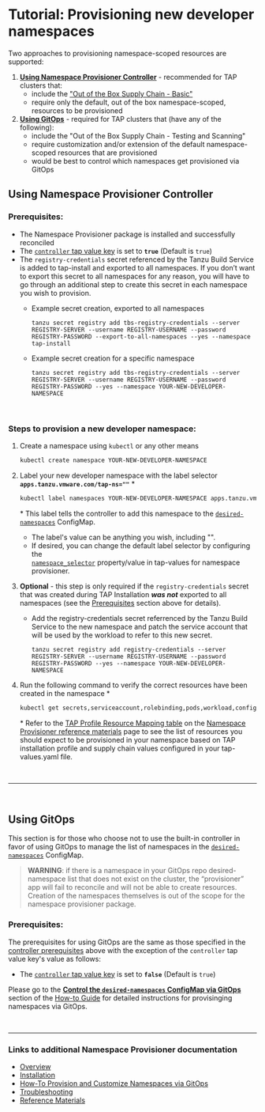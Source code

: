 # Tutorial: Provisioning new developer namespaces

Two approaches to provisioning namespace-scoped resources are supported:

1. [**Using Namespace Provisioner Controller**](#controller-ns-provisioning) - recommended for TAP clusters that: 
   - include the ["Out of the Box Supply Chain - Basic"](../about-package-profiles.hbs.md#installation-profiles-in-tanzu-application-platform-v13)
   - require only the default, out of the box namespace-scoped, resources to be provisioned
2. [**Using GitOps**](#using-gitops) - required for TAP clusters that (have any of the following):
   - include the "Out of the Box Supply Chain - Testing and Scanning"
   - require customization and/or extension of the default namespace-scoped resources that are provisioned
   - would be best to control which namespaces get provisioned via GitOps

## <a id="controller-ns-provisioning"></a>Using Namespace Provisioner Controller

### <a id="nps-controller-prerequisites"></a>Prerequisites:</br>

- The Namespace Provisioner package is installed and successfully reconciled
- The [`controller` tap value key](install.hbs.md#customized-installation) is set to **`true`** 
  (Default is `true`)
- The `registry-credentials` secret referenced by the Tanzu Build Service is added to tap-install 
  and exported to all namespaces. If you don’t want to export this secret to all namespaces for any 
  reason, you will have to go through an additional step to create this secret in each namespace 
  you wish to provision.
  - Example secret creation, exported to all namespaces

    ```terminal
    tanzu secret registry add tbs-registry-credentials --server REGISTRY-SERVER --username REGISTRY-USERNAME --password REGISTRY-PASSWORD --export-to-all-namespaces --yes --namespace tap-install
    ```

  - Example secret creation for a specific namespace

    ```terminal
    tanzu secret registry add tbs-registry-credentials --server REGISTRY-SERVER --username REGISTRY-USERNAME --password REGISTRY-PASSWORD --yes --namespace YOUR-NEW-DEVELOPER-NAMESPACE
    ```

</br>


### <a id="provision-dev-namespace"></a>Steps to provision a new developer namespace:

1. Create a namespace using `kubectl` or any other means

   ```bash
   kubectl create namespace YOUR-NEW-DEVELOPER-NAMESPACE
   ```

1. Label your new developer namespace with the label selector **`apps.tanzu.vmware.com/tap-ns=""`** *

   ```bash
   kubectl label namespaces YOUR-NEW-DEVELOPER-NAMESPACE apps.tanzu.vmware.com/tap-ns=""
   ```

   \* This label tells the controller to add this namespace to the 
   [`desired-namespaces`](about.hbs.md#nsp-component-desired-namespaces-configmap) ConfigMap.</br>
   - The label's value can be anything you wish, including "".
   - If desired, you can change the default label selector by configuring the  
     [`namespace_selector`](install.hbs.md#customized-installation) property/value in tap-values 
     for namespace provisioner.
  
1. **Optional** - this step is only required if the `registry-credentials` secret that was created 
   during TAP Installation **_was not_** exported to all namespaces (see the 
   [Prerequisites](#nps-controller-prerequisites) section above for details).
   
   - Add the registry-credentials secret referrenced by the Tanzu Build Service to the new 
     namespace and patch the service account that will be used by the workload to refer to this new secret.

     ```terminal
     tanzu secret registry add registry-credentials --server REGISTRY-SERVER --username REGISTRY-USERNAME --password REGISTRY-PASSWORD --yes --namespace YOUR-NEW-DEVELOPER-NAMESPACE
     ```

1. Run the following command to verify the correct resources have been created in the namespace *

   ```bash
   kubectl get secrets,serviceaccount,rolebinding,pods,workload,configmap -n YOUR-NEW-DEVELOPER-NAMESPACE
   ```

   \* Refer to the [TAP Profile Resource Mapping table](reference.hbs.md#profile-resource-mapping) 
   on the [Namespace Provisioner reference materials](reference.hbs.md) page to see the list of 
   resources you should expect to be provisioned in your namespace based on TAP installation 
   profile and supply chain values configured in your tap-values.yaml file.

</br>

---

</br>

## <a id="using-gitops"></a>Using GitOps

This section is for those who choose not to use the built-in controller in favor of using GitOps to 
manage the list of namespaces in the [`desired-namespaces`](about.hbs.md#nsp-component-desired-namespaces-configmap) 
ConfigMap.

>**WARNING**: if there is a namespace in your GitOps repo desired-namespace list that does not 
exist on the cluster, the “provisioner” app will fail to reconcile and will not be able to create 
resources. Creation of the namespaces themselves is out of the scope for the namespace provisioner package.

### <a id="gitops-prerequisites"></a>Prerequisites:</br>

The prerequisites for using GitOps are the same as those specified in the 
[controller prerequisites](#nps-controller-prerequisites) above with the exception of the `controller` 
tap value key's value as follows:

- The [`controller` tap value key](install.hbs.md#customized-installation) is set to **`false`** 
  (Default is `true`)

Please go to the  [**Control the `desired-namespaces` ConfigMap via GitOps**](how-tos.hbs.md#control-desired-namespaces) 
section of the [How-to Guide](how-tos.hbs.md) for detailed instructions for provisinging namespaces 
via GitOps. 

</br>

---

### Links to additional Namespace Provisioner documentation

- [Overview](about.hbs.md)
- [Installation](install.hbs.md)
- [How-To Provision and Customize Namespaces via GitOps](how-tos.hbs.md)
- [Troubleshooting](troubleshooting.hbs.md)
- [Reference Materials](reference.hbs.md)
